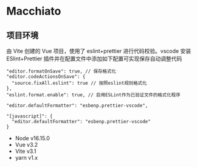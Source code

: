 # Macchiato

## 项目环境

由 Vite 创建的 Vue 项目，使用了 eslint+prettier 进行代码校验。vscode 安装 ESlint+Prettier 插件并在配置文件中添加如下配置可实现保存自动调整代码

```
"editor.formatOnSave": true, // 保存格式化
"editor.codeActionsOnSave": {
  "source.fixAll.eslint": true // 按照eslint规则格式化
},
"eslint.format.enable": true, // 启用ESLint作为已验证文件的格式化程序

"editor.defaultFormatter": "esbenp.prettier-vscode",

"[javascript]": {
  "editor.defaultFormatter": "esbenp.prettier-vscode"
}

```

- Node v16.15.0
- Vue v3.2
- Vite v3.1
- yarn v1.x
